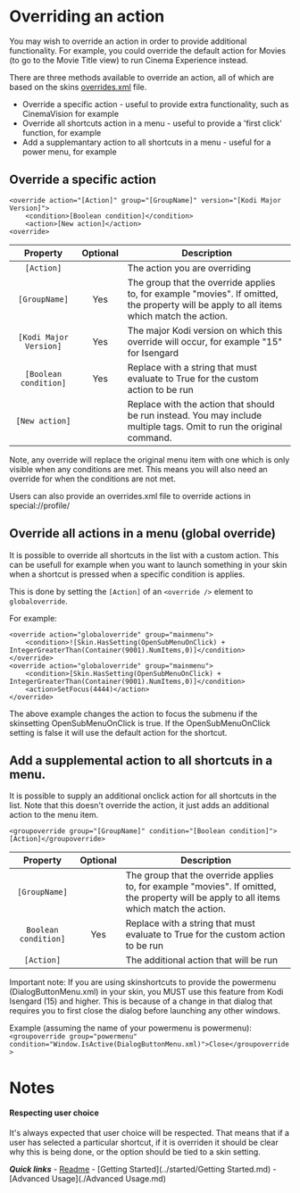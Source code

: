 # Overriding an action

You may wish to override an action in order to provide additional functionality. For example, you could override the default action for Movies (to go to the Movie Title view) to run Cinema Experience instead.

There are three methods available to override an action, all of which are based on the skins [overrides.xml](./overrides.md) file.

* Override a specific action - useful to provide extra functionality, such as CinemaVision for example
* Override all shortcuts action in a menu - useful to provide a 'first click' function, for example
* Add a supplemantary action to all shortcuts in a menu - useful for a power menu, for example

## Override a specific action

```
<override action="[Action]" group="[GroupName]" version="[Kodi Major Version]">
	<condition>[Boolean condition]</condition>
	<action>[New action]</action>
<override>
```
	
| Property | Optional | Description |
| :------: | :------: | ----------- |
| `[Action]` | | The action you are overriding |
| `[GroupName]` | Yes | The group that the override applies to, for example "movies". If omitted, the property will be apply to all items which match the action. |
| `[Kodi Major Version]` | Yes | The major Kodi version on which this override will occur, for example "15" for Isengard |
| `[Boolean condition]` | Yes | Replace with a string that must evaluate to True for the custom action to be run
| `[New action]` | | Replace with the action that should be run instead. You may include multiple <action> tags. Omit to run the original command. |

Note, any override will replace the original menu item with one which is only visible when any conditions are met. This means you will also need an override for when the conditions are not met.

Users can also provide an overrides.xml file to override actions in special://profile/

## Override all actions in a menu (global override)

It is possible to override all shortcuts in the list with a custom action. This can be usefull for example when you want to launch something in your skin when a shortcut is pressed when a specific condition is applies.

This is done by setting the `[Action]` of an `<override />` element to `globaloverride`.

For example:

```
<override action="globaloverride" group="mainmenu">
	<condition>![Skin.HasSetting(OpenSubMenuOnClick) + IntegerGreaterThan(Container(9001).NumItems,0)]</condition>
</override>
<override action="globaloverride" group="mainmenu">
	<condition>[Skin.HasSetting(OpenSubMenuOnClick) + IntegerGreaterThan(Container(9001).NumItems,0)]</condition>
	<action>SetFocus(4444)</action>
</override>
```

The above example changes the action to focus the submenu if the skinsetting OpenSubMenuOnClick is true.
If the OpenSubMenuOnClick setting is false it will use the default action for the shortcut.

## Add a supplemental action to all shortcuts in a menu.

It is possible to supply an additional onclick action for all shortcuts in the list.
Note that this doesn't override the action, it just adds an additional action to the menu item.

`<groupoverride group="[GroupName]" condition="[Boolean condition]">[Action]</groupoverride>`

| Property | Optional | Description |
| :------: | :------: | ----------- |
| `[GroupName]` | | The group that the override applies to, for example "movies". If omitted, the property will be apply to all items which match the action. |
| `Boolean condition]` | Yes | Replace with a string that must evaluate to True for the custom action to be run |
| `[Action]` | | The additional action that will be run |

Important note: If you are using skinshortcuts to provide the powermenu (DialogButtonMenu.xml) in your skin, you MUST use this feature from Kodi Isengard (15) and higher. This is because of a change in that dialog that requires you to first close the dialog before launching any other windows.

Example (assuming the name of your powermenu is powermenu):
`<groupoverride group="powermenu" condition="Window.IsActive(DialogButtonMenu.xml)">Close</groupoverride>`

# Notes

#### Respecting user choice

It's always expected that user choice will be respected. That means that if a user has selected a particular shortcut, if it is overriden it should be clear why this is being done, or the option should be tied to a skin setting.

***Quick links*** - [Readme](../../../README.md) - [Getting Started](../started/Getting Started.md) - [Advanced Usage](./Advanced Usage.md)